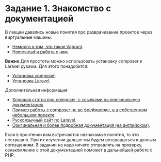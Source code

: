 # Задание 1. Знакомство с документацией

В лекции давались новые понятия про разврачивание проектов через виртуальные машины:
* [Немного о том, что такое Vagrant](https://wiki.merionet.ru/servernye-resheniya/29/vagrant-ustanovka-i-nastrojka/).
* [Homestead и работа с ним](https://laravel.ru/docs/v5/homestead).

**Важно** Для простоты можно использовать установку composer и Laravel руками. Для этого понадобится:
* [Установка composer](https://www.hostinger.ru/rukovodstva/kak-ustanovit-composer).
* [Установка Laravel](https://laravel.su/docs/5.4/installation).

Дополнительная информация
* [Хорошая статья про composer, с ссылками на оригинальную документацию](https://habr.com/ru/post/439200/).
* [Пример работы с composer не во фреймворке, а в собственном небольшом проекте](https://nicknixer.ru/saitostroitelstvo/primenenie-i-ispolzovanie-composer-dlya-php/).
* [Рускоязычный сайт по Laravel](https://laravel.su/).
* [Оригинальная и более подробная документация (на английском)](https://laravel.com/docs/7.x/installation).


Если в прочтении вам встречаются незнакомые понятия, то это нестрашно. При их изучении дальше мы будем возвращаться к данным соглашениям.
В задании не надо ничего отправлять на проверку, ознакомление с этой документацией поможет в дальнейшей работе с PHP.
